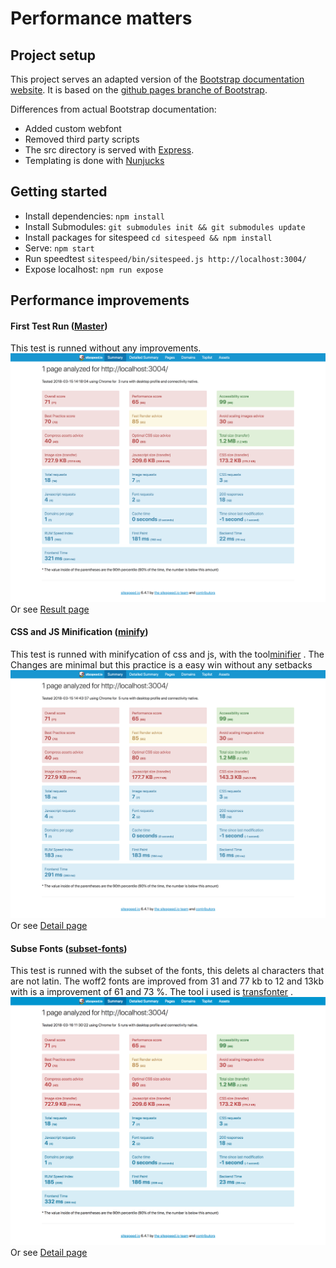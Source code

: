 # Performance matters

## Project setup

This project serves an adapted version of the [Bootstrap documentation website](http://getbootstrap.com/). It is based on the [github pages branche of Bootstrap](https://github.com/twbs/bootstrap/tree/gh-pages).

Differences from actual Bootstrap documentation:

- Added custom webfont
- Removed third party scripts
- The src directory is served with [Express](https://expressjs.com/).
- Templating is done with [Nunjucks](https://mozilla.github.io/nunjucks/)

## Getting started

- Install dependencies: `npm install`
- Install Submodules: `git submodules init && git submodules update`
- Install packages for sitespeed `cd sitespeed && npm install`
- Serve: `npm start`
- Run speedtest `sitespeed/bin/sitespeed.js http://localhost:3004/`
- Expose localhost: `npm run expose`

## Performance improvements

#### First Test Run ([Master](https://github.com/Casburggraaf/performance-matters/tree/master))
This test is runned without any improvements.
![alt text](sitespeed-result/test_images/test_1.png "first test")
Or see [Result page](https://github.com/Casburggraaf/performance-matters/tree/master/sitespeed-result/localhost/2018-03-15-14-18-04/detailed.html)

#### CSS and JS Minification ([minify](https://github.com/Casburggraaf/performance-matters/tree/feature/minify))
This test is runned with minifycation of css and js, with the tool[minifier](https://github.com/fizker/minifier) .
The Changes are minimal but this practice is a easy win without any setbacks
![alt text](sitespeed-result/test_images/test_minify.png "minify test")
Or see [Detail page](https://github.com/Casburggraaf/performance-matters/tree/master/sitespeed-result/localhost/2018-03-15-14-43-37/detailed.html)

#### Subse Fonts ([subset-fonts](https://github.com/Casburggraaf/performance-matters/tree/feature/subset-fonts))
This test is runned with the subset of the fonts, this delets al characters that are not latin. The woff2 fonts are improved from 31 and 77 kb to 12 and 13kb with is a improvement of 61 and 73 %. The tool i used is  [transfonter](https://transfonter.org/) .
![alt text](sitespeed-result/test_images/test_subset-font.png "subset font test")
Or see [Detail page](https://github.com/Casburggraaf/performance-matters/tree/master/sitespeed-result/localhost/2018-03-16-11-30-22/detailed.html)
